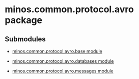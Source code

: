# minos.common.protocol.avro package

## Submodules


* [minos.common.protocol.avro.base module](minos.common.protocol.avro.base.md)


* [minos.common.protocol.avro.databases module](minos.common.protocol.avro.databases.md)


* [minos.common.protocol.avro.messages module](minos.common.protocol.avro.messages.md)
